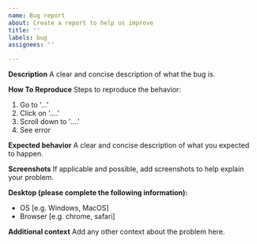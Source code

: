 ```yaml
---
name: Bug report
about: Create a report to help us improve
title: ''
labels: bug
assignees: ''

---
```


**Description**
A clear and concise description of what the bug is.

**How To Reproduce**
Steps to reproduce the behavior:
1. Go to '...'
2. Click on '....'
3. Scroll down to '....'
4. See error

**Expected behavior**
A clear and concise description of what you expected to happen.

**Screenshots**
If applicable and possible, add screenshots to help explain your problem.

**Desktop (please complete the following information):**
 - OS [e.g. Windows, MacOS]
 - Browser [e.g. chrome, safari]

**Additional context**
Add any other context about the problem here.
